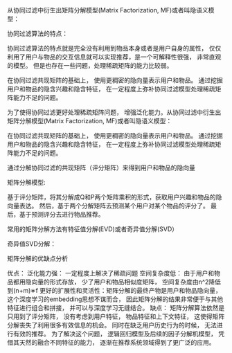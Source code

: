 从协同过滤中衍生出矩阵分解模型(Matrix Factorization, MF)或者叫隐语义模型：

协同过滤算法的特点：

协同过滤算法的特点就是完全没有利用到物品本身或者是用户自身的属性， 仅仅利用了用户与物品的交互信息就可以实现推荐，是一个可解释性很强， 非常直观的模型。
但是也存在一些问题，处理稀疏矩阵的能力比较弱。

在协同过滤共现矩阵的基础上， 使用更稠密的隐向量表示用户和物品。
通过挖掘用户和物品的隐含兴趣和隐含特征， 在一定程度上弥补协同过滤模型处理稀疏矩阵能力不足的问题。


为了使得协同过滤更好处理稀疏矩阵问题， 增强泛化能力。从协同过滤中衍生出矩阵分解模型(Matrix Factorization, MF)或者叫隐语义模型：

在协同过滤共现矩阵的基础上， 使用更稠密的隐向量表示用户和物品。
通过挖掘用户和物品的隐含兴趣和隐含特征， 在一定程度上弥补协同过滤模型处理稀疏矩阵能力不足的问题。

通过分解协同过滤的共现矩阵（评分矩阵）来得到用户和物品的隐向量


矩阵分解模型:

基于评分矩阵，将其分解成Q和P两个矩阵乘积的形式，获取用户兴趣和物品的隐向量表达。
然后，基于两个分解矩阵去预测某个用户对某个物品的评分了。
最后，基于预测评分去进行物品推荐。

常用的矩阵分解方法有特征值分解(EVD)或者奇异值分解(SVD）

奇异值SVD分解：






矩阵分解的优缺点分析

优点：
泛化能力强： 一定程度上解决了稀疏问题
空间复杂度低： 由于用户和物品都用隐向量的形式存放， 少了用户和物品相似度矩阵， 空间复杂度由n^2降低到(n+m)∗f
更好的扩展性和灵活性：矩阵分解的最终产物是用户和物品隐向量， 这个深度学习的embedding思想不谋而合， 因此矩阵分解的结果非常便于与其他特征进行组合和拼接， 并可以与深度学习无缝结合。
缺点：
矩阵分解算法依然是只用到了评分矩阵， 没有考虑到用户特征， 物品特征和上下文特征， 这使得矩阵分解丧失了利用很多有效信息的机会。
同时在缺乏用户历史行为的时候， 无法进行有效的推荐。
为了解决这个问题， 逻辑回归模型及后续的因子分解机模型， 凭借其天然的融合不同特征的能力， 逐渐在推荐系统领域得到了更广泛的应用。